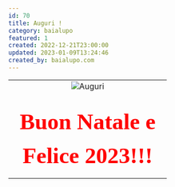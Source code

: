 ```yaml
---
id: 70
title: Auguri !
category: baialupo
featured: 1
created: 2022-12-21T23:00:00
updated: 2023-01-09T13:24:46
created_by: baialupo.com
---
```

<p>
</p>
<table align="center" border="0" style="width: 400px;">
 <tbody>
  <tr>
   <td style="text-align: center;">
    <img alt="Auguri" border="0" src="images/stories/baia-natale.gif"/>
   </td>
  </tr>
  <tr>
   <td style="font-family: 'Alegreya Sans SC'; font-size: 34pt; line-height: 1.5em; text-align: center; color: red; font-weight: bold; padding-top: 0.5em;">
    Buon Natale e
    <br/>
    Felice 2023!!!
   </td>
  </tr>
 </tbody>
</table>
